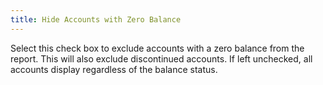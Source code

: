 ```yaml
---
title: Hide Accounts with Zero Balance
---
```



Select this check box to exclude accounts with a zero balance from the  report. This will also exclude discontinued accounts. If left unchecked,  all accounts display regardless of the balance status.

